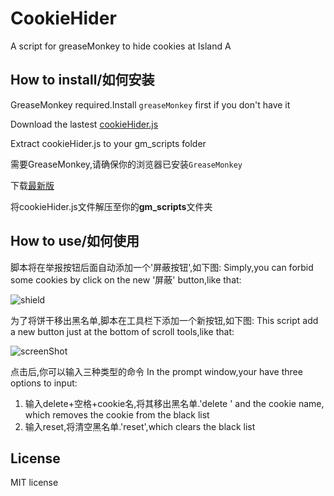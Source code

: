 # CookieHider
A script for greaseMonkey to hide cookies at Island A

## How to install/如何安装

GreaseMonkey required.Install `greaseMonkey` first if you don't have it

Download the lastest [cookieHider.js](https://github.com/Smallpath/CookieHider/releases)

Extract cookieHider.js to your gm_scripts folder


需要GreaseMonkey,请确保你的浏览器已安装`GreaseMonkey`

下载[最新版](https://github.com/Smallpath/CookieHider/releases)

将cookieHider.js文件解压至你的**gm_scripts**文件夹


## How to use/如何使用

脚本将在举报按钮后面自动添加一个'屏蔽按钮',如下图:
Simply,you can forbid some cookies by click on the new '屏蔽' button,like that:

![shield](https://raw.githubusercontent.com/Smallpath/CookieHider/master/shortcut.jpg)


为了将饼干移出黑名单,脚本在工具栏下添加一个新按钮,如下图:
This script add a new button just at the bottom of scroll tools,like that:

![screenShot](https://raw.githubusercontent.com/Smallpath/CookieHider/master/screenShot.jpg)

点击后,你可以输入三种类型的命令
In the prompt window,your have three options to input:

1. 输入delete+空格+cookie名,将其移出黑名单.'delete ' and the cookie name, which removes the cookie from the black list
2. 输入reset,将清空黑名单.'reset',which clears the black list

## License
 MIT license


